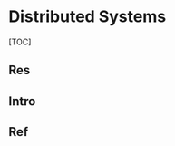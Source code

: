 # Distributed Systems

[TOC]



## Res



## Intro



## Ref
[Online Transaction Processing]: https://en.wikipedia.org/wiki/Online_transaction_processing

